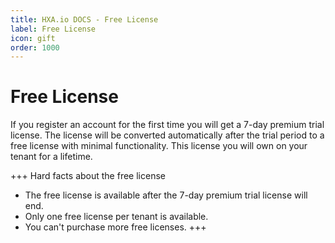 ```yaml
---
title: HXA.io DOCS - Free License
label: Free License
icon: gift
order: 1000
---
```

# Free License

If you register an account for the first time you will get a 7-day premium trial license. The license will be converted automatically after the trial period to a free license with minimal functionality. This license you will own on your tenant for a lifetime.

+++ Hard facts about the free license
- The free license is available after the 7-day premium trial license will end.
- Only one free license per tenant is available.
- You can't purchase more free licenses.
+++